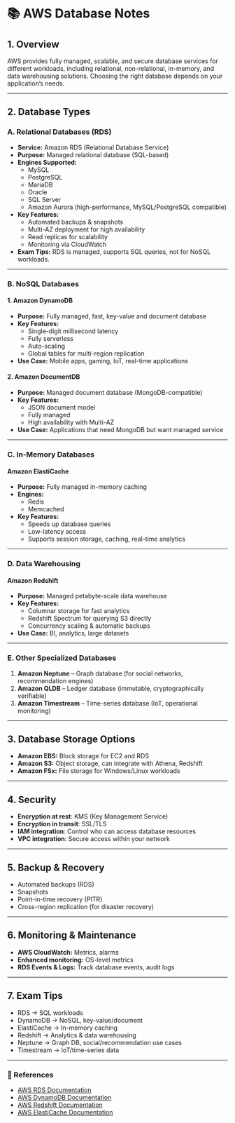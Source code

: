 # 📚 AWS Database Notes

## 1. Overview

AWS provides fully managed, scalable, and secure database services for different workloads, including relational, non-relational, in-memory, and data warehousing solutions. Choosing the right database depends on your application’s needs.

---

## 2. Database Types

### A. Relational Databases (RDS)

- **Service:** Amazon RDS (Relational Database Service)
- **Purpose:** Managed relational database (SQL-based)
- **Engines Supported:**
  - MySQL
  - PostgreSQL
  - MariaDB
  - Oracle
  - SQL Server
  - Amazon Aurora (high-performance, MySQL/PostgreSQL compatible)
- **Key Features:**
  - Automated backups & snapshots
  - Multi-AZ deployment for high availability
  - Read replicas for scalability
  - Monitoring via CloudWatch
- **Exam Tips:** RDS is managed, supports SQL queries, not for NoSQL workloads.

---

### B. NoSQL Databases

#### 1. Amazon DynamoDB

- **Purpose:** Fully managed, fast, key-value and document database
- **Key Features:**
  - Single-digit millisecond latency
  - Fully serverless
  - Auto-scaling
  - Global tables for multi-region replication
- **Use Case:** Mobile apps, gaming, IoT, real-time applications

#### 2. Amazon DocumentDB

- **Purpose:** Managed document database (MongoDB-compatible)
- **Key Features:**
  - JSON document model
  - Fully managed
  - High availability with Multi-AZ
- **Use Case:** Applications that need MongoDB but want managed service

---

### C. In-Memory Databases

#### Amazon ElastiCache

- **Purpose:** Fully managed in-memory caching
- **Engines:**
  - Redis
  - Memcached
- **Key Features:**
  - Speeds up database queries
  - Low-latency access
  - Supports session storage, caching, real-time analytics

---

### D. Data Warehousing

#### Amazon Redshift

- **Purpose:** Managed petabyte-scale data warehouse
- **Key Features:**
  - Columnar storage for fast analytics
  - Redshift Spectrum for querying S3 directly
  - Concurrency scaling & automatic backups
- **Use Case:** BI, analytics, large datasets

---

### E. Other Specialized Databases

1. **Amazon Neptune** – Graph database (for social networks, recommendation engines)
2. **Amazon QLDB** – Ledger database (immutable, cryptographically verifiable)
3. **Amazon Timestream** – Time-series database (IoT, operational monitoring)

---

## 3. Database Storage Options

- **Amazon EBS:** Block storage for EC2 and RDS
- **Amazon S3:** Object storage, can integrate with Athena, Redshift
- **Amazon FSx:** File storage for Windows/Linux workloads

---

## 4. Security

- **Encryption at rest**: KMS (Key Management Service)
- **Encryption in transit**: SSL/TLS
- **IAM integration**: Control who can access database resources
- **VPC integration**: Secure access within your network

---

## 5. Backup & Recovery

- Automated backups (RDS)
- Snapshots
- Point-in-time recovery (PITR)
- Cross-region replication (for disaster recovery)

---

## 6. Monitoring & Maintenance

- **AWS CloudWatch:** Metrics, alarms
- **Enhanced monitoring:** OS-level metrics
- **RDS Events & Logs:** Track database events, audit logs

---

## 7. Exam Tips

- RDS → SQL workloads
- DynamoDB → NoSQL, key-value/document
- ElastiCache → In-memory caching
- Redshift → Analytics & data warehousing
- Neptune → Graph DB, social/recommendation use cases
- Timestream → IoT/time-series data

---

### 🔗 References

- [AWS RDS Documentation](https://aws.amazon.com/rds/)
- [AWS DynamoDB Documentation](https://aws.amazon.com/dynamodb/)
- [AWS Redshift Documentation](https://aws.amazon.com/redshift/)
- [AWS ElastiCache Documentation](https://aws.amazon.com/elasticache/)
